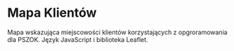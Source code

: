 # Mapa Klientów
Mapa wskazująca miejscowości klientów korzystających z opgroramowania dla PSZOK. 
Język JavaScript i biblioteka Leaflet.
